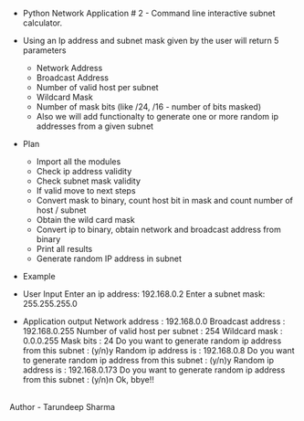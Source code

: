 * Python Network Application # 2 - Command line interactive subnet calculator. 
* Using an Ip address and subnet mask given by the user will return 5 parameters
    * Network Address 
    * Broadcast Address
    * Number of valid host per subnet 
    * Wildcard Mask
    * Number of mask bits (like /24, /16 - number of bits masked)
    * Also we will add functionalty to generate one or more random ip addresses from a given subnet
* Plan 
    * Import all the modules 
    * Check ip address validity
    * Check subnet mask validity
    * If valid move to next steps 
    * Convert mask to binary, count host bit in mask and count number of host / subnet
    * Obtain the wild card mask
    * Convert ip to binary, obtain network and broadcast address from binary
    * Print all results 
    * Generate random IP address in subnet 

* Example 
* User Input 
Enter an ip address: 192.168.0.2
Enter a subnet mask: 255.255.255.0
* Application output 
Network address : 192.168.0.0
Broadcast address : 192.168.0.255
Number of valid host per subnet : 254
Wildcard mask : 0.0.0.255
Mask bits : 24
Do you want to generate random ip address from this subnet : (y/n)y
Random ip address is : 192.168.0.8
Do you want to generate random ip address from this subnet : (y/n)y
Random ip address is : 192.168.0.173
Do you want to generate random ip address from this subnet : (y/n)n
Ok, bbye!!

<br>
Author - Tarundeep Sharma

